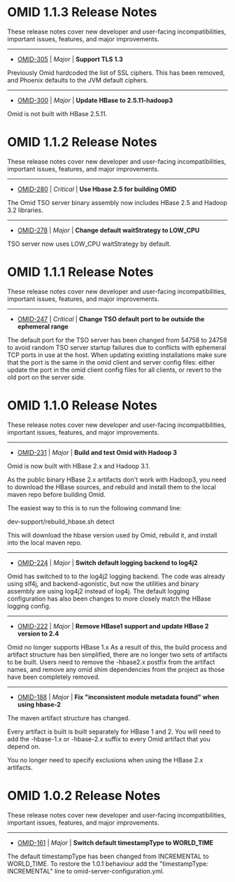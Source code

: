 
<!---
# Licensed to the Apache Software Foundation (ASF) under one
# or more contributor license agreements.  See the NOTICE file
# distributed with this work for additional information
# regarding copyright ownership.  The ASF licenses this file
# to you under the Apache License, Version 2.0 (the
# "License"); you may not use this file except in compliance
# with the License.  You may obtain a copy of the License at
#
#     http://www.apache.org/licenses/LICENSE-2.0
#
# Unless required by applicable law or agreed to in writing, software
# distributed under the License is distributed on an "AS IS" BASIS,
# WITHOUT WARRANTIES OR CONDITIONS OF ANY KIND, either express or implied.
# See the License for the specific language governing permissions and
# limitations under the License.
-->
# OMID  1.1.3 Release Notes

These release notes cover new developer and user-facing incompatibilities, important issues, features, and major improvements.


---

* [OMID-305](https://issues.apache.org/jira/browse/OMID-305) | *Major* | **Support TLS 1.3**

Previously Omid hardcoded the list of SSL ciphers.
This has been removed, and Phoenix defaults to the JVM default ciphers.


---

* [OMID-300](https://issues.apache.org/jira/browse/OMID-300) | *Major* | **Update HBase to 2.5.11-hadoop3**

Omid is not built with HBase 2.5.11.



# OMID  1.1.2 Release Notes

These release notes cover new developer and user-facing incompatibilities, important issues, features, and major improvements.


---

* [OMID-280](https://issues.apache.org/jira/browse/OMID-280) | *Critical* | **Use Hbase 2.5 for building OMID**

The Omid TSO server binary assembly now includes HBase 2.5 and Hadoop 3.2 libraries.


---

* [OMID-278](https://issues.apache.org/jira/browse/OMID-278) | *Major* | **Change default waitStrategy to LOW\_CPU**

TSO server now uses LOW\_CPU waitStrategy by default.



# OMID  1.1.1 Release Notes

These release notes cover new developer and user-facing incompatibilities, important issues, features, and major improvements.


---

* [OMID-247](https://issues.apache.org/jira/browse/OMID-247) | *Critical* | **Change TSO default port to be outside the ephemeral range**

The default port for the TSO server has been changed from 54758 to 24758 to avoid random TSO server startup failures due to conflicts with ephemeral TCP ports in use at the host.
When updating existing installations make sure that the port is the same in the omid client and server config files: either update the port in the omid client config files for all clients, or revert to the old port on the server side.



# OMID  1.1.0 Release Notes

These release notes cover new developer and user-facing incompatibilities, important issues, features, and major improvements.


---

* [OMID-231](https://issues.apache.org/jira/browse/OMID-231) | *Major* | **Build and test Omid with Hadoop 3**

Omid is now built with HBase 2.x and Hadoop 3.1.

As the public binary HBase 2.x artifacts don't work with Hadoop3, you need to download the HBase sources, and rebuild and install them to the local maven repo before building Omid.

The easiest way to this is to run the following command line:

dev-support/rebuild\_hbase.sh detect

This will download the hbase version used by Omid, rebuild it, and install into the local maven repo.


---

* [OMID-224](https://issues.apache.org/jira/browse/OMID-224) | *Major* | **Switch default logging backend to log4j2**

Omid has switched to to the log4j2 logging backend.
The code was already using slf4j, and backend-agonistic, but now the utilities and binary assembly are using log4j2 instead of log4j.
The default logging configuration has also been changes to more closely match the HBase logging config.


---

* [OMID-222](https://issues.apache.org/jira/browse/OMID-222) | *Major* | **Remove HBase1 support and update HBase 2 version to 2.4**

Omid no longer supports HBase 1.x
As a result of this, the build process and artifact structure has ben simplified, there are no longer two sets of artifacts to be built.
Users need to remove the -hbase2.x postfix from the artifact names, and remove any omid shim dependencies from the project as those have been completely removed.


---

* [OMID-188](https://issues.apache.org/jira/browse/OMID-188) | *Major* | **Fix "inconsistent module metadata found" when using hbase-2**

The maven artifact structure has changed.

Every artifact is built is built separately for HBase 1 and 2. You will need to add the -hbase-1.x or -hbase-2.x suffix to every Omid artifact that you depend on.

You no longer need to specify exclusions when using the HBase 2.x artifacts.



# OMID  1.0.2 Release Notes

These release notes cover new developer and user-facing incompatibilities, important issues, features, and major improvements.


---

* [OMID-161](https://issues.apache.org/jira/browse/OMID-161) | *Major* | **Switch default timestampType to WORLD\_TIME**

The default timestampType has been changed from INCREMENTAL to  WORLD\_TIME.
To restore the 1.0.1 behaviour add the "timestampType: INCREMENTAL" line to omid-server-configuration.yml.




